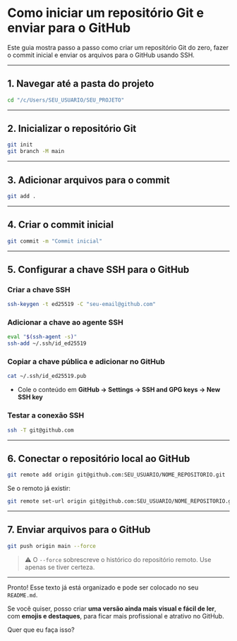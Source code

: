 # Como iniciar um repositório Git e enviar para o GitHub

Este guia mostra passo a passo como criar um repositório Git do zero, fazer o commit inicial e enviar os arquivos para o GitHub usando SSH.

---

## 1. Navegar até a pasta do projeto

```bash
cd "/c/Users/SEU_USUARIO/SEU_PROJETO"
```

---

## 2. Inicializar o repositório Git

```bash
git init
git branch -M main
```

---

## 3. Adicionar arquivos para o commit

```bash
git add .
```

---

## 4. Criar o commit inicial

```bash
git commit -m "Commit inicial"
```

---

## 5. Configurar a chave SSH para o GitHub

### Criar a chave SSH

```bash
ssh-keygen -t ed25519 -C "seu-email@github.com"
```

### Adicionar a chave ao agente SSH

```bash
eval "$(ssh-agent -s)"
ssh-add ~/.ssh/id_ed25519
```

### Copiar a chave pública e adicionar no GitHub

```bash
cat ~/.ssh/id_ed25519.pub
```

* Cole o conteúdo em **GitHub → Settings → SSH and GPG keys → New SSH key**

### Testar a conexão SSH

```bash
ssh -T git@github.com
```

---

## 6. Conectar o repositório local ao GitHub

```bash
git remote add origin git@github.com:SEU_USUARIO/NOME_REPOSITORIO.git
```

Se o remoto já existir:

```bash
git remote set-url origin git@github.com:SEU_USUARIO/NOME_REPOSITORIO.git
```

---

## 7. Enviar arquivos para o GitHub

```bash
git push origin main --force
```

> ⚠️ O `--force` sobrescreve o histórico do repositório remoto. Use apenas se tiver certeza.

---

Pronto! Esse texto já está organizado e pode ser colocado no seu `README.md`.

Se você quiser, posso criar **uma versão ainda mais visual e fácil de ler**, com **emojis e destaques**, para ficar mais profissional e atrativo no GitHub.

Quer que eu faça isso?

